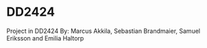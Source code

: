 # DD2424
Project in DD2424
By: Marcus Akkila, Sebastian Brandmaier, Samuel Eriksson and Emilia Haltorp
